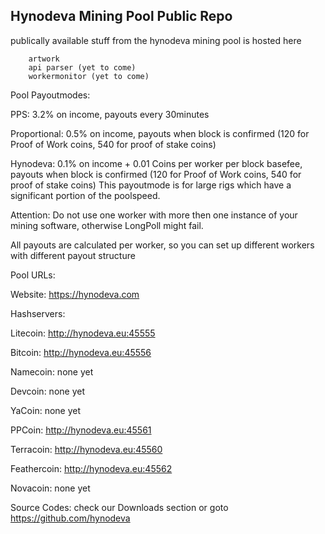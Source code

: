 
Hynodeva Mining Pool Public Repo
--------------------------------

publically available stuff from the hynodeva mining pool is hosted here

		artwork
		api parser (yet to come)
		workermonitor (yet to come)
		
Pool Payoutmodes:

PPS: 
	3.2% on income, payouts every 30minutes

Proportional:
	0.5% on income, payouts when block is confirmed (120 for Proof of Work coins, 540 for proof of stake coins)
	
Hynodeva:
	0.1% on income + 0.01 Coins per worker per block basefee, payouts when block is confirmed (120 for Proof of Work coins, 540 for proof of stake coins)
	This payoutmode is for large rigs which have a significant portion of the poolspeed.

Attention: Do not use one worker with more then one instance of your mining software, otherwise LongPoll might fail.

All payouts are calculated per worker, so you can set up different workers with different payout structure

Pool URLs:

Website: https://hynodeva.com

Hashservers:

Litecoin:
http://hynodeva.eu:45555

Bitcoin:
http://hynodeva.eu:45556

Namecoin:
none yet

Devcoin:
none yet

YaCoin:
none yet

PPCoin:
http://hynodeva.eu:45561

Terracoin:
http://hynodeva.eu:45560

Feathercoin:
http://hynodeva.eu:45562

Novacoin:
none yet

Source Codes:
check our Downloads section or goto
https://github.com/hynodeva
